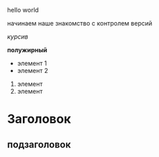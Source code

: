 hello world

начинаем наше знакомство с контролем версий

*курсив*

**полужирный**

* элемент 1 
* элемент 2

1. элемент
2. элемент 

# Заголовок

## подзаголовок